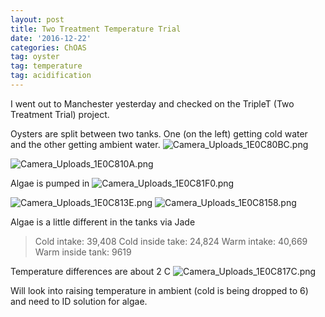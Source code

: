 ```yaml
---
layout: post
title: Two Treatment Temperature Trial
date: '2016-12-22'
categories: ChOAS
tag: oyster
tag: temperature
tag: acidification
---
```


I went out to Manchester yesterday and checked on the TripleT (Two Treatment Trial) project. 

Oysters are split between two tanks. One (on the left) getting cold water and the other getting ambient water.
<img src="http://eagle.fish.washington.edu/cnidarian/skitch/Camera_Uploads_1E0C80BC.png" alt="Camera_Uploads_1E0C80BC.png"/>

<img src="http://eagle.fish.washington.edu/cnidarian/skitch/Camera_Uploads_1E0C810A.png" alt="Camera_Uploads_1E0C810A.png"/>

Algae is pumped in
<img src="http://eagle.fish.washington.edu/cnidarian/skitch/Camera_Uploads_1E0C81F0.png" alt="Camera_Uploads_1E0C81F0.png"/>

<img src="http://eagle.fish.washington.edu/cnidarian/skitch/Camera_Uploads_1E0C813E.png" alt="Camera_Uploads_1E0C813E.png"/>

<img src="http://eagle.fish.washington.edu/cnidarian/skitch/Camera_Uploads_1E0C8158.png" alt="Camera_Uploads_1E0C8158.png"/>

Algae is a little different in the tanks
via Jade      
>Cold intake: 39,408
>Cold inside take: 24,824
>Warm intake: 40,669
>Warm inside tank: 9619



Temperature differences are about 2 C
<img src="http://eagle.fish.washington.edu/cnidarian/skitch/Camera_Uploads_1E0C817C.png" alt="Camera_Uploads_1E0C817C.png"/>

Will look into raising temperature in ambient (cold is being dropped to 6) and need to ID solution for algae. 




